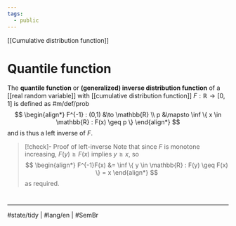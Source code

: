 ```yaml
---
tags:
  - public
---
```

[[Cumulative distribution function]]
# Quantile function

The **quantile function** or **(generalized) inverse distribution function** of a [[real random variable]] with [[cumulative distribution function]] $F : \mathbb{R} \to [0,1]$ is defined as #m/def/prob 
$$
\begin{align*}
F^{-1} : (0,1) &\to \mathbb{R} \\
p &\mapsto \inf \{ x \in \mathbb{R} : F(x) \geq p \}
\end{align*}
$$
and is thus a left inverse of $F$.

> [!check]- Proof of left-inverse
> Note that since $F$ is monotone increasing, $F(y) \geq F(x)$ implies $y \geq x$, so
> $$
> \begin{align*}
> F^{-1}F(x) &= \inf \{  y \in \mathbb{R} : F(y) \geq F(x) \}  = x
> \end{align*}
> $$
> as required. <span class="QED"/>

#
---
#state/tidy | #lang/en | #SemBr

